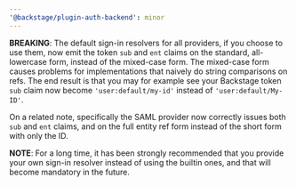 ```yaml
---
'@backstage/plugin-auth-backend': minor
---
```


**BREAKING**: The default sign-in resolvers for all providers, if you choose to
use them, now emit the token `sub` and `ent` claims on the standard,
all-lowercase form, instead of the mixed-case form. The mixed-case form causes
problems for implementations that naively do string comparisons on refs. The end
result is that you may for example see your Backstage token `sub` claim now
become `'user:default/my-id'` instead of `'user:default/My-ID'`.

On a related note, specifically the SAML provider now correctly issues both
`sub` and `ent` claims, and on the full entity ref form instead of the short
form with only the ID.

**NOTE**: For a long time, it has been strongly recommended that you provide
your own sign-in resolver instead of using the builtin ones, and that will
become mandatory in the future.
